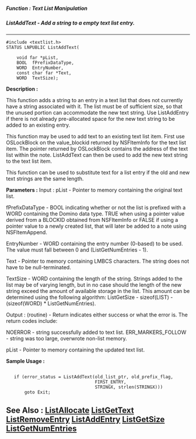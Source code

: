 ##### Function : Text List Manipulation
##### ListAddText - Add a string to a empty text list entry.
---
```
#include <textlist.h>
STATUS LNPUBLIC ListAddText(

	void far *pList,
	BOOL  fPrefixDataType,
	WORD  EntryNumber,
	const char far *Text,
	WORD  TextSize);
```
**Description :**

This function adds a string to an entry in a text list that does not currently 
have a string associated with it.  The list must be of sufficient size, so that 
the unused portion can accommodate the new text string.  Use ListAddEntry if 
there is not already pre-allocated space for the new text string to be added to 
an existing entry.

This function may be used to add text to an existing text list item.  First use 
OSLockBlock on the value_blockid returned by NSFItemInfo for the text list 
item.  The pointer returned by OSLockBlock contains the address of the text 
list within the note.  ListAddText can then be used to add the new text string 
to the text list item.

This function can be used to substitute text for a list entry if the old and 
new text strings are the same length.

**Parameters :**
Input :
pList  -  Pointer to memory containing the original text list.

fPrefixDataType  -  BOOL indicating whether or not the list is prefixed with a WORD containing the Domino data type.  TRUE when using a pointer value derived from a BLOCKID obtained from NSFItemInfo or FALSE if using a pointer value to a newly created list, that will later be added to a note using NSFItemAppend.

EntryNumber  -  WORD containing the entry number (0-based) to be used.  The value must fall between 0 and (ListGetNumEntries - 1).

Text  -  Pointer to memory containing LMBCS characters.  The string does not have to be null-terminated.

TextSize  -  WORD containing the length of the string.  Strings added to the list may be of varying length, but in no case should the length of the new string exceed the amount of available storage in the list.  This amount can be determined using the following algorithm:  ListGetSize - sizeof(LIST) - (sizeof(WORD) * ListGetNumEntries).

Output :
(routine)  -  Return indicates either success or what the error is. The return codes include:

NOERROR - string successfully added to text list.
ERR_MARKERS_FOLLOW - string was too large, overwrote non-list memory.


pList  -  Pointer to memory containing the updated text list.


**Sample Usage :**
```

   if (error_status = ListAddText(old_list_ptr, old_prefix_flag,
                                  FIRST_ENTRY,
                                  STRINGX, strlen(STRINGX)))
       goto Exit;

```
**See Also :**
[ListAllocate](/reference/Func/ListAllocate)
[ListGetText](/reference/Func/ListGetText)
[ListRemoveEntry](/reference/Func/ListRemoveEntry)
[ListAddEntry](/reference/Func/ListAddEntry)
[ListGetSize](/reference/Func/ListGetSize)
[ListGetNumEntries](/reference/Func/ListGetNumEntries)
---

